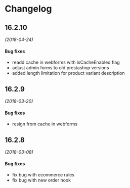 # Changelog

## 16.2.10
*(2018-04-24)*

#### Bug fixes
* readd cache in webforms with isCacheEnabled flag
* adjust admin forms to old prestashop versions
* added length limitation for product variant description

## 16.2.9
*(2018-03-20)*

#### Bug fixes
* resign from cache in webforms

## 16.2.8
*(2018-03-08)*

#### Bug fixes
* fix bug with ecommerce rules
* fix bug with new order hook